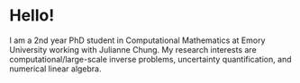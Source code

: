 <h1> Hello! </h1>
  <b1> I am a 2nd year PhD student in Computational Mathematics at Emory University working with Julianne Chung.  </b1>
<b2> My research interests are computational/large-scale inverse problems, uncertainty quantification, and numerical linear algebra. </b2>
